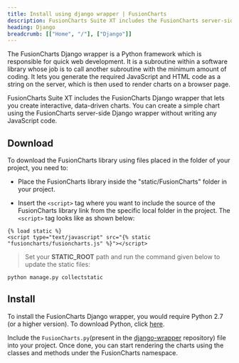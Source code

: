 ```yaml
---
title: Install using django wrapper | FusionCharts
description: FusionCharts Suite XT includes the FusionCharts server-side django wrapper that lets you create interactive, data-driven charts.
heading: Django
breadcrumb: [["Home", "/"], ["Django"]]
---
```


The FusionCharts Django wrapper is a Python framework which is responsible for quick web development. It is a subroutine within a software library whose job is to call another subroutine with the minimum amount of coding. It lets you generate the required JavaScript and HTML code as a string on the server, which is then used to render charts on a browser page.

FusionCharts Suite XT includes the FusionCharts Django wrapper that lets you create interactive, data-driven charts. You can create a simple chart using the FusionCharts server-side Django wrapper without writing any JavaScript code.

## Download

To download the FusionCharts library using files placed in the folder of your project, you need to:

* Place the FusionCharts library inside the "static/FusionCharts" folder in your project.

* Insert the `<script>` tag where you want to include the source of the FusionCharts library link from the specific local folder in the project. The `<script>` tag looks like as shown below:

```
{% load static %} 
<script type="text/javascript" src="{% static "fusioncharts/fusioncharts.js" %}"></script>
```

> Set your **STATIC_ROOT** path and run the command given below to update the static files:

```
python manage.py collectstatic
```

## Install

To install the FusionCharts Django wrapper, you would require Python 2.7 (or a higher version). To download Python, click [here](https://www.python.org/downloads/).

Include the `FusionCharts.py`(present in the [django-wrapper](https://github.com/fusioncharts/django-wrapper/blob/master/fusioncharts/fusioncharts.py) repository) file into your project. Once done, you can start rendering the charts using the classes and methods under the FusionCharts namespace.